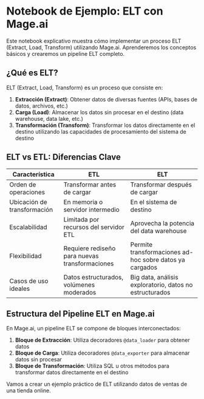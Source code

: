 # Notebook de Ejemplo: ELT con Mage.ai

Este notebook explicativo muestra cómo implementar un proceso ELT (Extract, Load, Transform) utilizando Mage.ai. Aprenderemos los conceptos básicos y crearemos un pipeline ELT completo.

## ¿Qué es ELT?

ELT (Extract, Load, Transform) es un proceso que consiste en:

1. **Extracción (Extract)**: Obtener datos de diversas fuentes (APIs, bases de datos, archivos, etc.)
2. **Carga (Load)**: Almacenar los datos sin procesar en el destino (data warehouse, data lake, etc.)
3. **Transformación (Transform)**: Transformar los datos directamente en el destino utilizando las capacidades de procesamiento del sistema de destino

## ELT vs ETL: Diferencias Clave

| Característica | ETL | ELT |
|----------------|-----|-----|
| Orden de operaciones | Transformar antes de cargar | Transformar después de cargar |
| Ubicación de transformación | En memoria o servidor intermedio | En el sistema de destino |
| Escalabilidad | Limitada por recursos del servidor ETL | Aprovecha la potencia del data warehouse |
| Flexibilidad | Requiere rediseño para nuevas transformaciones | Permite transformaciones ad-hoc sobre datos ya cargados |
| Casos de uso ideales | Datos estructurados, volúmenes moderados | Big data, análisis exploratorio, datos no estructurados |

## Estructura del Pipeline ELT en Mage.ai

En Mage.ai, un pipeline ELT se compone de bloques interconectados:

1. **Bloque de Extracción**: Utiliza decoradores `@data_loader` para obtener datos
2. **Bloque de Carga**: Utiliza decoradores `@data_exporter` para almacenar datos sin procesar
3. **Bloque de Transformación**: Utiliza SQL u otros métodos para transformar datos directamente en el destino

Vamos a crear un ejemplo práctico de ELT utilizando datos de ventas de una tienda online.
